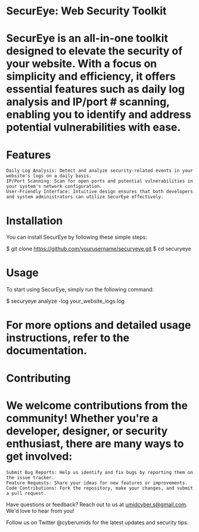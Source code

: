 # SecurEye: Web Security Toolkit

# SecurEye is an all-in-one toolkit designed to elevate the security of your website. With a focus on simplicity and efficiency, it offers essential features such as daily log analysis and IP/port # scanning, enabling you to identify and address potential vulnerabilities with ease.
# Features

    Daily Log Analysis: Detect and analyze security-related events in your website's logs on a daily basis.
    IP/Port Scanning: Scan for open ports and potential vulnerabilities in your system's network configuration.
    User-Friendly Interface: Intuitive design ensures that both developers and system administrators can utilize SecurEye effectively.

# Installation

You can install SecurEye by following these simple steps:

$ git clone https://github.com/yourusername/securyeye.git
$ cd securyeye

# Usage 

To start using SecurEye, simply run the following command:

$ securyeye analyze -log your_website_logs.log

# For more options and detailed usage instructions, refer to the documentation.
# Contributing

# We welcome contributions from the community! Whether you're a developer, designer, or security enthusiast, there are many ways to get involved:

    Submit Bug Reports: Help us identify and fix bugs by reporting them on the issue tracker.
    Feature Requests: Share your ideas for new features or improvements.
    Code Contributions: Fork the repository, make your changes, and submit a pull request.


Have questions or feedback? Reach out to us at umidcyber.s@gmail.com. We'd love to hear from you!

Follow us on Twitter @cyberumids for the latest updates and security tips.
